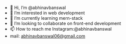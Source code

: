 - 👋 Hi, I’m @abhinavbanswal
- 👀 I’m interested in web development
- 🌱 I’m currently learning mern-stack
- 💞️ I’m looking to collaborate on front-end development
- 📫 How to reach me Instagram:@abhinavbanswal
- mail: abhinavbanswal06@gmail.com

<!---
abhinavbanswal/abhinavbanswal is a ✨ special ✨ repository because its `README.md` (this file) appears on your GitHub profile.
You can click the Preview link to take a look at your changes.
--->
